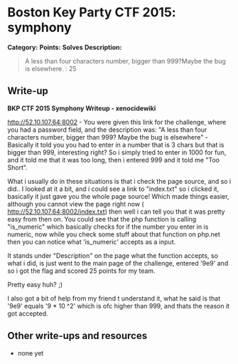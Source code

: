 # Boston Key Party CTF 2015: symphony

**Category:** 
**Points:** 
**Solves** 
**Description:**

> A less than four characters number, bigger than 999?Maybe the bug is elsewhere. : 25

## Write-up

**BKP CTF 2015 Symphony Writeup - xenocidewiki**

http://52.10.107.64:8002 - You were given this link for the challenge, where you had a password field, and the description was: "A less than four characters number, bigger than 999? Maybe the bug is elsewhere" - Basically it told you you had to enter in a number that is 3 chars but that is bigger than 999, interesting right? So i simply tried to enter in 1000 for fun, and it told me that it was too long, then i entered 999 and it told me "Too Short". 

What i usually do in these situations is that i check the page source, and so i did.. 
I looked at it a bit, and i could see a link to "index.txt" so i clicked it, basically it just gave you the whole page source! Which made things easier, although you cannot view the page right now 
( http://52.10.107.64:8002/index.txt) then well i can tell you that it was pretty easy from then on. You could see that the php function is calling "is_numeric" which basically checks for if the number you enter in is numeric, now while you check some stuff about that function on php.net then you can notice what 'is_numeric' accepts as a input. 

It stands under "Description" on the page what the function accepts, so what i did, is just went to the main page of the challenge, entered '9e9' and so i got the flag and scored 25 points for my team. 

Pretty easy huh? ;) 

I also got a bit of help from my friend t understand it, what he said is that '9e9' equals '9 * 10 ^2' which is ofc higher than 999, and thats the reason it got accepted.

## Other write-ups and resources

* none yet
